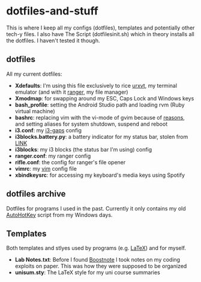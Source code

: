# dotfiles-and-stuff
This is where I keep all my configs (dotfiles), templates and potentially other tech-y files. I also have The Script (dotfilesinit.sh) which in theory installs all the dotfiles. I haven't tested it though.

## dotfiles
All my current dotfiles:

* __Xdefaults__: I'm using this file exclusively to rice [urxvt](https://wiki.archlinux.org/index.php/Rxvt-unicode), my terminal emulator (and with it [ranger](https://www.digitalocean.com/community/tutorials/installing-and-using-ranger-a-terminal-file-manager-on-a-ubuntu-vps), my file manager)
* __Xmodmap__: for swapping around my ESC, Caps Lock and Windows keys
* __bash_profile__: setting the Android Studio path and loading rvm (Ruby virtual machine)
* __bashrc__: replacing vim with the vi-mode of gvim because of [reasons](https://sophieau.github.io/2017/03/20/how-to-get-the-system-clipboard-working-in-vim-on-fedora/), and setting aliases for system shutdown, suspend and reboot
* __i3.conf__: my [i3-gaps](https://github.com/Airblader/i3) config
* __i3blocks.battery.py__: a battery indicator for my status bar, stolen from [LINK](https://github.com/vivien/i3blocks-contrib/tree/master/battery)
* __i3blocks__: my i3 blocks (the status bar I'm using) config
* __ranger.conf__: my ranger config
* __rifle.conf__: the config for ranger's file opener
* __vimrc__: my [vim](http://www.vim.org/) config file
* __xbindkeysrc__: for accessing my keyboard's media keys using Spotify

 
## dotfiles archive
Dotfiles for programs I used in the past. Currently it only contains my old [AutoHotKey](https://www.autohotkey.com/) script from my Windows days.


## Templates
Both templates and stlyes used by programs (e.g. [LaTeX](https://www.latex-project.org/)) and for myself.

* __Lab Notes.txt__: Before I found [Boostnote](https://boostnote.io/) I took notes on my coding exploits on paper. This was how they were supposed to be organized
* __unisum.sty__: The LaTeX style for my uni course summaries

